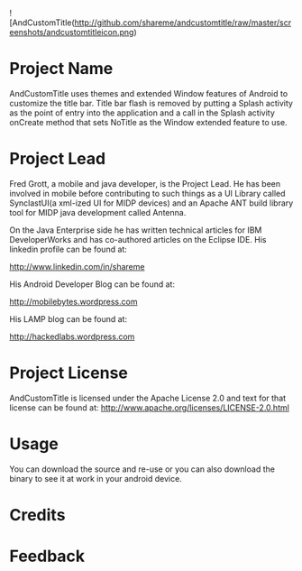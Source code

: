 ![AndCustomTitle(http://github.com/shareme/andcustomtitle/raw/master/screenshots/andcustomtitleicon.png)
# Project Name

AndCustomTitle uses themes and extended Window features of Android to customize
the title bar. Title bar flash is removed by putting a Splash activity as the
point of entry into the application and a call in the Splash activity onCreate
method that sets NoTitle as the Window extended feature to use.

# Project Lead

Fred Grott, a mobile and java developer, is the Project Lead. He has been
involved in mobile before contributing to such things as a UI Library called
SynclastUI(a xml-ized UI for MIDP devices) and an Apache ANT build library
tool for MIDP java development called Antenna.

On the Java Enterprise side he has written technical articles for
IBM DeveloperWorks and has co-authored articles on the Eclipse IDE.
His linkedin profile can be found at:

http://www.linkedin.com/in/shareme

His Android Developer Blog can be found at:

http://mobilebytes.wordpress.com

His LAMP blog can be found at:

http://hackedlabs.wordpress.com

# Project License

AndCustomTitle is licensed under the Apache License 2.0 and text for that
license can be found at:
http://www.apache.org/licenses/LICENSE-2.0.html

# Usage

You can download the source and re-use or you can also download the binary to
see it at work in your android device.

# Credits

# Feedback

